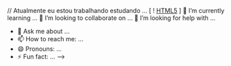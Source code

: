 
// Atualmente eu estou trabalhando estudando ...
[ ! [HTML5](https://img.shields.io/badge/HTML5-E34F26?style=for-the-badge&logo=html5&logoColor=white) ]
 🌱 I’m currently learning ...
👯 I’m looking to collaborate on ... 🤔 I’m looking for help with ...
- 💬 Ask me about ...
- 📫 How to reach me: ...
- 😄 Pronouns: ...
- ⚡ Fun fact: ...
-->
